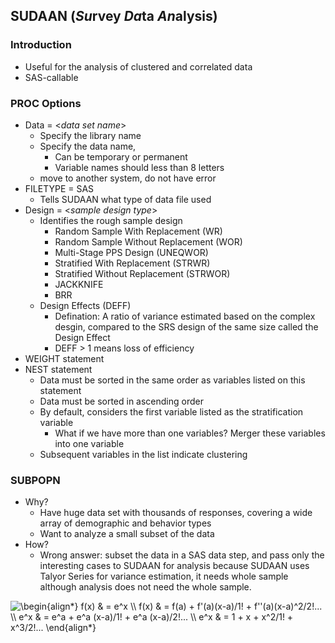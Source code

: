 
## SUDAAN (*Su*rvey *Da*ta *An*alysis)
### Introduction
- Useful for the analysis of clustered and correlated data
- SAS-callable
### PROC Options
- Data = \<*data set name*\>
  - Specify the library name
  - Specify the data name, 
    - Can be temporary or permanent
    - Variable names should less than 8 letters
  - move to another system, do not have error
- FILETYPE = SAS
  - Tells SUDAAN what type of data file used
- Design = \<*sample design type*\>
  - Identifies the rough sample design
    - Random Sample With Replacement (WR)
    - Random Sample Without Replacement (WOR)
    - Multi-Stage PPS Design (UNEQWOR)
    - Stratified With Replacement (STRWR)
    - Stratified Without Replacement (STRWOR)
    - JACKKNIFE
    - BRR
  - Design Effects (DEFF)
    - Defination: A ratio of variance estimated based on the complex desgin, compared to the SRS design of the same size called the Design Effect
    - DEFF > 1 means loss of efficiency
- WEIGHT statement
- NEST statement
  - Data must be sorted in the same order as variables listed on this statement
  - Data must be sorted in ascending order
  - By default, considers the first variable listed as the stratification variable
    - What if we have more than one variables? Merger these variables into one variable
  - Subsequent variables in the list indicate clustering
### SUBPOPN
- Why?
  - Have huge data set with thousands of responses, covering a wide array of demographic and behavior types
  - Want to analyze a small subset of the data
- How?
  - Wrong answer: subset the data in a SAS data step, and pass only the interesting cases to SUDAAN for analysis because SUDAAN uses Talyor Series for variance estimation, it needs whole sample although analysis does not need the whole sample.

<img src="https://latex.codecogs.com/gif.latex?\begin{align*}&space;f(x)&space;&&space;=&space;e^x&space;\\&space;f(x)&space;&&space;=&space;f(a)&space;&plus;&space;f'(a)(x-a)/1!&space;&plus;&space;f''(a)(x-a)^2/2!...&space;\\&space;e^x&space;&&space;=&space;e^a&space;&plus;&space;e^a&space;(x-a)/1!&space;&plus;&space;e^a&space;(x-a)/2!...&space;\\&space;e^x&space;&&space;=&space;1&space;&plus;&space;x&space;&plus;&space;x^2/1!&space;&plus;&space;x^3/2!...&space;\end{align*}" title="\begin{align*} f(x) & = e^x \\ f(x) & = f(a) + f'(a)(x-a)/1! + f''(a)(x-a)^2/2!... \\ e^x & = e^a + e^a (x-a)/1! + e^a (x-a)/2!... \\ e^x & = 1 + x + x^2/1! + x^3/2!... \end{align*}" />


